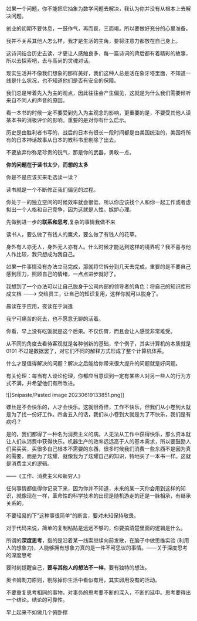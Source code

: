 如果一个问题，你不能把它抽象为数学问题去解决，我认为你并没有从根本上去解决问题。

创业的初期不要休息，一鼓作气，再而衰，三而竭。所以要做好充分的心里准备。

我并不关系其他人怎么样，我才是生活的主角，要将注意力都放在自己身上。

这诗词结合历史去读，才更让人感触良多，每一篇诗词的背后都有着精彩的故事，所以去探索吧，去与高尚的灵魂对话。

现实生活并不像我们想象的那样美好，我们这种人总是活在象牙塔里面，不知道一线是什么状况，也不知道他们是否有安全的保障。

我们总是带着先入为主的观点，因此往往会产生偏见，这就是为什么我们需要倾听来自不同人的声音的原因。

看一本书的时候一定不要受到先入为主观念的影响，更重要的是，不要受其他人读某本书的消极评价的影响。重要的是对你有什么启示。

历史是由胜利者书写的，战后的日本有很长一段时间都是由美国统治的，美国将所有的日本神话故事从日本的教科书里剔除了出去。

不要放弃你弥足珍贵的锐气，那是你的武器，勇敢一点。

**你的问题在于读书太少，而想的太多**

你是不是应该买来毛选读一读？

读书就是一个不断修正我们偏见的过程。

你处于一的独立空间的时候效率就会很低，所以你应该找个人和你一起工作或者虚拟出一个人格和自己竞争，因为这就是人性。嫉妒心理。

先做到进一步的**联系和思考**,复杂的事情我做不来

读书人，要么做了有钱人的鹰犬，要么做了有钱人的花草。

身外有人亦无人，身外无人亦有人。什么时候才能达到这样的境界呢？我不喜与他人作比较，我只想成为我自己。

如果一件事情没有办法立马完成，那就将它拆分到几天去完成，重要的是不要自己感到压力，照顾自己的情绪，一点点进步就好了。

我想到了一个办法可以让自己脱身于公司内部的领导者的角色：将自己的知识库形成文档 ---> 交给员工，让自己的知识复用，这样你就可以脱身了。

晨读在于应用，夜读在于消遣

我宁可痛苦的死去，也不愿意无聊的活着。

你看，早上没有吃饭就是这个后果。不仅伤胃，而且会让人感觉非常难受。

从不同的角度去看待客观就是各种创新的基础，举个例子，其实计算机的本质就是 0101 不过是数据罢了，对它们不同的解释方式形成了整个计算机体系。

什么才是值得解决的问题？解决之后能给你带来很大提升的问题就是好问题。

有关伦理：每当有人谈论伦理，你都应当意识到一定有某些人对另一些人的行为方式不满，并希望他们有所改进。

![[Snipaste/Pasted image 20230619133851.png]]  

螺丝是不会快乐的，人才会快乐。这就很奇怪，工作不快乐，但我们从小卷到大就是为了找一份好工作。四舍五入的话，我们从小卷到大就是为了不快乐，我们是有病吗？

是的，我们都得了一种名为消费主义的病。人无法从工作中获得快乐，那么资本就让人们从消费中获得快乐。机器生产的效率远远高于人的基本需求，所以要鼓励人们买买买，买很多自己根本不需要的东西，很多时候我们消费一些东西不是因为真的需要，而是为了炫耀，就像我为了炫耀自己的知识，特地买了一本书一样。这就是消费主义的逻辑。

——《工作、消费主义和新穷人》

任何事情都值得你记录下来，因为你并不知道，未来的某一天你会用到这样的知识，就像现在一样，革命性的科学技术的出现是随机游走的还是一脉相承，有继承关系的。

不要轻易的下”这种事很简单“的断言，要对未知保持敬畏。

对于代码来说，简单的复制粘贴是远远不够的，你要搞清楚里面的逻辑是什么。

所谓的**深度思考**，指的是沿着某一线索继续向前发散，在脑子中做思维实验 (利用人的想象力)，人能够拥有想象力真的是一件不可思议的事情。——关于深度思考的深度思考

要时刻提醒自己，**要与其他人的想法不一样**，要有独特的想法。

奥卡姆剃刀原则，剔除掉你生活中看似有用，其实卵用没有的活动。

不要重复思考相同的事物，对事务的思考要不断的深入，不断的延申。思考要得出一个结论。结论的可靠性。

早上起来不如做几个俯卧撑
